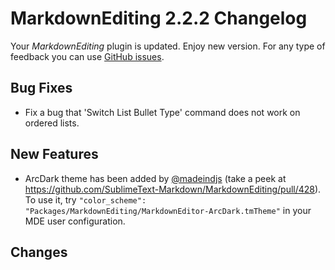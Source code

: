 # MarkdownEditing 2.2.2 Changelog

Your _MarkdownEditing_ plugin is updated. Enjoy new version. For any type of
feedback you can use [GitHub issues][issues].

## Bug Fixes

* Fix a bug that 'Switch List Bullet Type' command does not work on ordered lists.

## New Features

* ArcDark theme has been added by [@madeindjs](https://github.com/madeindjs) (take a peek at https://github.com/SublimeText-Markdown/MarkdownEditing/pull/428). To use it, try `"color_scheme": "Packages/MarkdownEditing/MarkdownEditor-ArcDark.tmTheme"` in your MDE user configuration.

## Changes

[issues]: https://github.com/SublimeText-Markdown/MarkdownEditing/issues
